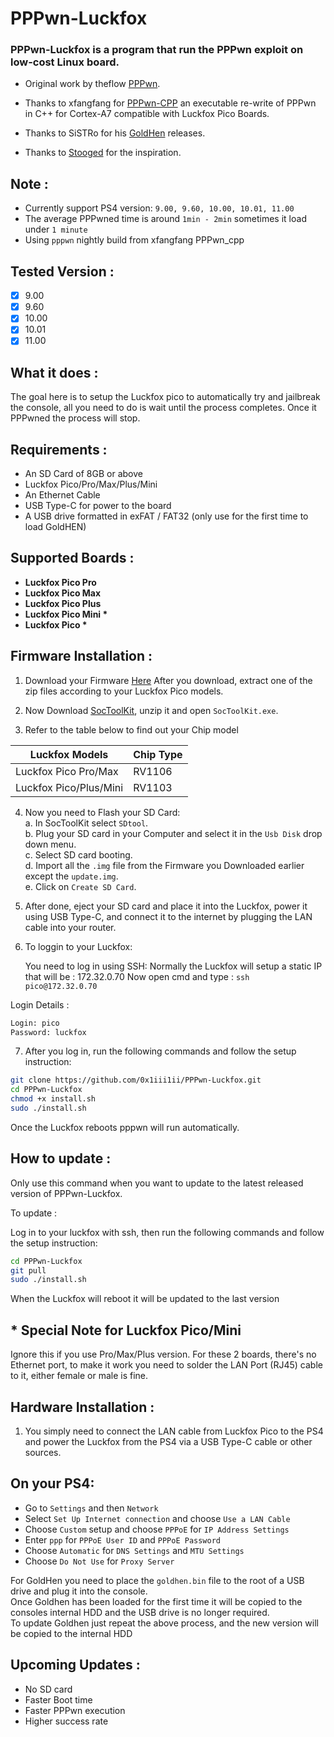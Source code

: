 # PPPwn-Luckfox

### PPPwn-Luckfox is a program that run the PPPwn exploit on low-cost Linux board.<br>



- Original work by theflow <a href=https://github.com/TheOfficialFloW/PPPwn>PPPwn</a>. 

- Thanks to xfangfang for <a href=https://github.com/xfangfang/PPPwn_cpp>PPPwn-CPP</a> an executable re-write of PPPwn in C++ for Cortex-A7 compatible with Luckfox Pico Boards.

- Thanks to SiSTRo for his <a href=https://github.com/GoldHEN/GoldHEN>GoldHen</a> releases. 

- Thanks to <a href=https://github.com/stooged/PI-Pwn>Stooged</a> for the inspiration.<br>

## Note :

- Currently support PS4 version: `9.00, 9.60, 10.00, 10.01, 11.00`
- The average PPPwned time is around `1min - 2min` sometimes it load under `1 minute`
- Using `pppwn` nightly build from xfangfang PPPwn_cpp <be>

## Tested Version :

- [x] 9.00
- [x] 9.60
- [x] 10.00
- [x] 10.01
- [x] 11.00
      
## What it does : 

The goal here is to setup the Luckfox pico to automatically try and jailbreak the console, all you need to do is wait until the process completes. Once it PPPwned the process will stop. <br>

## Requirements :

- An SD Card of 8GB or above
- Luckfox Pico/Pro/Max/Plus/Mini
- An Ethernet Cable
- USB Type-C for power to the board
- A USB drive formatted in exFAT / FAT32  (only use for the first time to load GoldHEN)

## Supported Boards :

- <b>Luckfox Pico Pro</b><br>
- <b>Luckfox Pico Max</b><br>
- <b>Luckfox Pico Plus</b><be>
- <b>Luckfox Pico Mini *</b><br>
- <b>Luckfox Pico *</b><br>

## Firmware Installation :

1. Download your Firmware <a href=https://drive.google.com/drive/folders/1r6Ulc_crJar1entKbK7GEJSq14HXL8ao>Here</a> 
After you download, extract one of the zip files according to your Luckfox Pico models. <br>

2. Now Download <a href=https://drive.google.com/file/d/1ALo4G7rEaF1GNhUHINoYHT_RGWGddzYw>SocToolKit</a>, unzip it and open `SocToolKit.exe`.


3. Refer to the table below to find out your Chip model

Luckfox Models  | Chip Type
------------- | -------------
Luckfox Pico Pro/Max  | RV1106
Luckfox Pico/Plus/Mini  | RV1103 

4. Now you need to Flash your SD Card: <br>
  a. In SocToolKit select `SDtool`.<br>
  b. Plug your SD card in your Computer and select it in the `Usb Disk` drop down menu.<br>
  c. Select SD card booting.<br>
  d. Import all the `.img` file from the Firmware you Downloaded earlier except the `update.img`.<br>
  e. Click on `Create SD Card`.<br>


5. After done, eject your SD card and place it into the Luckfox, power it using USB Type-C, and connect it to the internet by plugging the LAN cable into your router.<br> 
6. To loggin to your Luckfox:

      You need to log in using SSH: 
      Normally the Luckfox will setup a static IP that will be : 172.32.0.70
      Now open cmd and type : `ssh pico@172.32.0.70`

Login Details :

```sh
Login: pico
Password: luckfox
```

7. After you log in, run the following commands and follow the setup instruction:

```sh
git clone https://github.com/0x1iii1ii/PPPwn-Luckfox.git
cd PPPwn-Luckfox
chmod +x install.sh
sudo ./install.sh
```

Once the Luckfox reboots pppwn will run automatically.<be>

## How to update :
Only use this command when you want to update to the latest released version of PPPwn-Luckfox.<br>

To update :

Log in to your luckfox with ssh, then run the following commands and follow the setup instruction:
```sh
cd PPPwn-Luckfox
git pull
sudo ./install.sh
```

When the Luckfox will reboot it will be updated to the last version

## * Special Note for Luckfox Pico/Mini
Ignore this if you use Pro/Max/Plus version. 
For these 2 boards, there's no Ethernet port, to make it work you need to solder the LAN Port (RJ45) cable to it, either female or male is fine.

## Hardware Installation :

1. You simply need to connect the LAN cable from Luckfox Pico to the PS4 and power the Luckfox from the PS4 via a USB Type-C cable or other sources.

## On your PS4:<br>

- Go to `Settings` and then `Network`<br>
- Select `Set Up Internet connection` and choose `Use a LAN Cable`<br>
- Choose `Custom` setup and choose `PPPoE` for `IP Address Settings`<br>
- Enter `ppp` for `PPPoE User ID` and `PPPoE Password`<br>
- Choose `Automatic` for `DNS Settings` and `MTU Settings`<br>
- Choose `Do Not Use` for `Proxy Server`<br>

For GoldHen you need to place the `goldhen.bin` file to the root of a USB drive and plug it into the console.<br>
Once Goldhen has been loaded for the first time it will be copied to the consoles internal HDD and the USB drive is no longer required.<br>
To update Goldhen just repeat the above process, and the new version will be copied to the internal HDD<br>

## Upcoming Updates :

- No SD card
- Faster Boot time
- Faster PPPwn execution
- Higher success rate